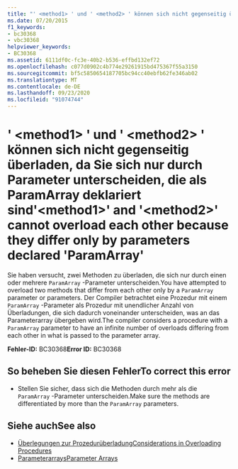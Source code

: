 ```yaml
---
title: "' <method1> ' und ' <method2> ' können sich nicht gegenseitig überladen, da Sie sich nur durch Parameter unterscheiden, die als ParamArray deklariert sind"
ms.date: 07/20/2015
f1_keywords:
- bc30368
- vbc30368
helpviewer_keywords:
- BC30368
ms.assetid: 6111df0c-fc3e-40b2-b536-effbd132ef72
ms.openlocfilehash: c077d0902c4b774e29261915bd475367f55a3150
ms.sourcegitcommit: bf5c5850654187705bc94cc40ebfb62fe346ab02
ms.translationtype: MT
ms.contentlocale: de-DE
ms.lasthandoff: 09/23/2020
ms.locfileid: "91074744"
---
```

# <a name="method1-and-method2-cannot-overload-each-other-because-they-differ-only-by-parameters-declared-paramarray"></a><span data-ttu-id="aa3af-102">' \<method1> ' und ' \<method2> ' können sich nicht gegenseitig überladen, da Sie sich nur durch Parameter unterscheiden, die als ParamArray deklariert sind</span><span class="sxs-lookup"><span data-stu-id="aa3af-102">'\<method1>' and '\<method2>' cannot overload each other because they differ only by parameters declared 'ParamArray'</span></span>

<span data-ttu-id="aa3af-103">Sie haben versucht, zwei Methoden zu überladen, die sich nur durch einen oder mehrere `ParamArray` -Parameter unterscheiden.</span><span class="sxs-lookup"><span data-stu-id="aa3af-103">You have attempted to overload two methods that differ from each other only by a `ParamArray` parameter or parameters.</span></span> <span data-ttu-id="aa3af-104">Der Compiler betrachtet eine Prozedur mit einem `ParamArray` -Parameter als Prozedur mit unendlicher Anzahl von Überladungen, die sich dadurch voneinander unterscheiden, was an das Parameterarray übergeben wird.</span><span class="sxs-lookup"><span data-stu-id="aa3af-104">The compiler considers a procedure with a `ParamArray` parameter to have an infinite number of overloads differing from each other in what is passed to the parameter array.</span></span>  
  
 <span data-ttu-id="aa3af-105">**Fehler-ID:** BC30368</span><span class="sxs-lookup"><span data-stu-id="aa3af-105">**Error ID:** BC30368</span></span>  
  
## <a name="to-correct-this-error"></a><span data-ttu-id="aa3af-106">So beheben Sie diesen Fehler</span><span class="sxs-lookup"><span data-stu-id="aa3af-106">To correct this error</span></span>  
  
- <span data-ttu-id="aa3af-107">Stellen Sie sicher, dass sich die Methoden durch mehr als die `ParamArray` -Parameter unterscheiden.</span><span class="sxs-lookup"><span data-stu-id="aa3af-107">Make sure the methods are differentiated by more than the `ParamArray` parameters.</span></span>  
  
## <a name="see-also"></a><span data-ttu-id="aa3af-108">Siehe auch</span><span class="sxs-lookup"><span data-stu-id="aa3af-108">See also</span></span>

- [<span data-ttu-id="aa3af-109">Überlegungen zur Prozedurüberladung</span><span class="sxs-lookup"><span data-stu-id="aa3af-109">Considerations in Overloading Procedures</span></span>](../programming-guide/language-features/procedures/considerations-in-overloading-procedures.md)
- [<span data-ttu-id="aa3af-110">Parameterarrays</span><span class="sxs-lookup"><span data-stu-id="aa3af-110">Parameter Arrays</span></span>](../programming-guide/language-features/procedures/parameter-arrays.md)

